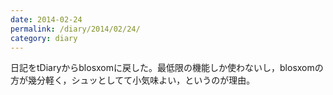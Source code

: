 ```yaml
---
date: 2014-02-24
permalink: /diary/2014/02/24/
category: diary
---
```


日記をtDiaryからblosxomに戻した。最低限の機能しか使わないし，blosxomの方が幾分軽く，シュッとしてて小気味よい，というのが理由。